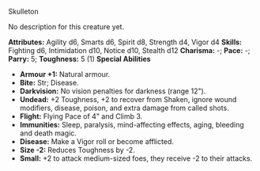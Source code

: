 Skulleton

No description for this creature yet.

**Attributes:** Agility d6, Smarts d6, Spirit d8, Strength d4, Vigor d4
**Skills:** Fighting d6, Intimidation d10, Notice d10, Stealth d12
**Charisma:** -; **Pace:** -; **Parry:** 5; **Toughness:** 5 (1)
**Special Abilities**
- **Armour +1:** Natural armour.
- **Bite:** Str; Disease.
- **Darkvision:** No vision penalties for darkness (range 12").
- **Undead:** +2 Toughness, +2 to recover from Shaken, ignore wound
modifiers, disease, poison, and extra damage from called shots.
- **Flight:** Flying Pace of 4" and Climb 3.
- **Immunities:** Sleep, paralysis, mind-affecting effects, aging,
bleeding and death magic.
- **Disease:** Make a Vigor roll or become afflicted.
- **Size -2:** Reduces Toughness by -2.
- **Small:** +2 to attack medium-sized foes, they receive -2 to their
attacks.

